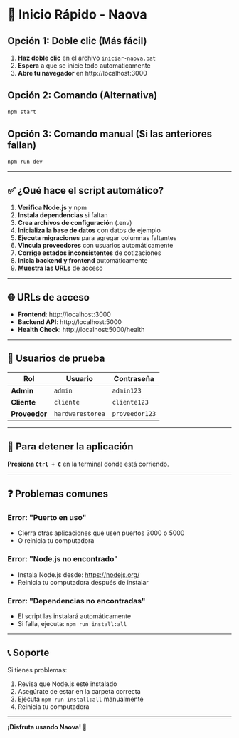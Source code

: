 # 🚀 Inicio Rápido - Naova

## Opción 1: Doble clic (Más fácil)
1. **Haz doble clic** en el archivo `iniciar-naova.bat`
2. **Espera** a que se inicie todo automáticamente
3. **Abre tu navegador** en http://localhost:3000

## Opción 2: Comando (Alternativa)
```bash
npm start
```

## Opción 3: Comando manual (Si las anteriores fallan)
```bash
npm run dev
```

---

## ✅ ¿Qué hace el script automático?

1. **Verifica Node.js** y npm
2. **Instala dependencias** si faltan
3. **Crea archivos de configuración** (.env)
4. **Inicializa la base de datos** con datos de ejemplo
5. **Ejecuta migraciones** para agregar columnas faltantes
6. **Vincula proveedores** con usuarios automáticamente
7. **Corrige estados inconsistentes** de cotizaciones
8. **Inicia backend y frontend** automáticamente
9. **Muestra las URLs** de acceso

---

## 🌐 URLs de acceso

- **Frontend**: http://localhost:3000
- **Backend API**: http://localhost:5000
- **Health Check**: http://localhost:5000/health

---

## 👤 Usuarios de prueba

| Rol | Usuario | Contraseña |
|-----|---------|------------|
| **Admin** | `admin` | `admin123` |
| **Cliente** | `cliente` | `cliente123` |
| **Proveedor** | `hardwarestorea` | `proveedor123` |

---

## 🛑 Para detener la aplicación

**Presiona `Ctrl + C`** en la terminal donde está corriendo.

---

## ❓ Problemas comunes

### Error: "Puerto en uso"
- Cierra otras aplicaciones que usen puertos 3000 o 5000
- O reinicia tu computadora

### Error: "Node.js no encontrado"
- Instala Node.js desde: https://nodejs.org/
- Reinicia tu computadora después de instalar

### Error: "Dependencias no encontradas"
- El script las instalará automáticamente
- Si falla, ejecuta: `npm run install:all`

---

## 📞 Soporte

Si tienes problemas:
1. Revisa que Node.js esté instalado
2. Asegúrate de estar en la carpeta correcta
3. Ejecuta `npm run install:all` manualmente
4. Reinicia tu computadora

---

**¡Disfruta usando Naova! 🎉** 